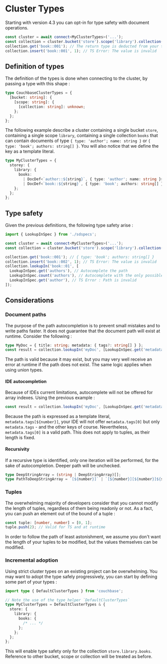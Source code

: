 # Cluster Types

Starting with version 4.3 you can opt-in for type safety with document operations.

```ts
const cluster = await connect<MyClusterTypes>('...');
const collection = cluster.bucket('store').scope('library').collection('books');
collection.get('book::001'); // The return type is deducted from your type definitions
collection.insert('book::001', 1); // TS Error: The value is invalid
```

## Definition of types

The definition of the types is done when connecting to the cluster, by passing a type with this shape :

```ts
type CouchbaseClusterTypes = {
  [bucket: string]: {
    [scope: string]: {
      [collection: string]: unknown;
    };
  };
};
```

The following example describe a cluster containing a single bucket `store`, containing a single scope `library`, containing a single collection `books` that can contain documents of type `{ type: 'author'; name: string }` or `{ type: 'book'; authors: string[] }`. You will also notice that we define the key as a template literal.

```ts
type MyClusterTypes = {
  storey: {
    library: {
      books:
        | DocDef<`author::${string}`, { type: 'author'; name: string }>
        | DocDef<`book::${string}`, { type: 'book'; authors: string[] }>;
    };
  };
};
```

## Type safety

Given the previous definitions, the following type safety arise :

```ts
import { LookupInSpec } from './sdspecs';

const cluster = await connect<MyClusterTypes>('...');
const collection = cluster.bucket('store').scope('library').collection('books');

collection.get('book::001'); // { type: 'book'; authors: string[] }
collection.insert('book::002', 1); // TS Error: The value is invalid
collection.lookupIn('book::01', [
  LookupInSpec.get('authors'), // Autocomplete the path
  LookupInSpec.count('authors'), // Autocomplete with the only possible path for a count
  LookupInSpec.get('author'), // TS Error : Path is invalid
]);
```

## Considerations

### Document paths

The purpose of the path autocompletion is to prevent small mistakes and to write paths faster.
It does not guarantee that the document path will exist at runtime. Consider the following :

```ts
type MyDoc = { title: string; metadata: { tags?: string[] } };
const result = collection.lookupIn('myDoc', [LookupInSpec.get('metadata.tags[0]')]);
```

The path is valid because it may exist, but you may very well receive an error at runtime if the path does not exist.
The same logic applies when using union types.

#### IDE autocompletion

Because of IDEs current limitations, autocomplete will not be offered for array indexes. Using the previous example :

```ts
const result = collection.lookupIn('myDoc', [LookupInSpec.get('metadata.tags[0]')]);
```

Because the path is expressed as a template literal, `metadata.tags[${number}]`, your IDE will not offer `metadata.tags[0]` but only `metadata.tags` - and the other keys of course.
Nevertheless, `metadata.tags[0]` is a valid path. This does not apply to tuples, as their length is fixed.

#### Recursivity

If a recursive type is identified, only one iteration will be performed, for the sake of autocompletion.
Deeper path will be unchecked.

```ts
type DeepStringArray = (string | DeepStringArray)[];
type PathToDeepStringArray = `[${number}]` | `[${number}][${number}]${string}`;
```

### Tuples

The overwhelming majority of developers consider that you cannot modify the length of tuples, regardless of them being readonly or not. As a fact, you can push an element out of the bound of a tuple :

```ts
const tuple: [number, number] = [0, 1];
tuple.push(2); // Valid for TS and at runtime
```

In order to follow the path of least astonishment, we assume you don't want the length of your tuples to be modified, but the values themselves can be modified.

### Incremental adoption

Using strict cluster types on an existing project can be overwhelming.
You may want to adopt the type safely progressively, you can start by defining some part of your types :

```ts
import type { DefaultClusterTypes } from 'couchbase';

// Note the use of the type helper `DefaultClusterTypes`
type MyClusterTypes = DefaultClusterTypes & {
  store: {
    library: {
      books: {
        /* ... */
      };
    };
  };
};
```

This will enable type safety only for the collection `store.library.books`. Reference to other bucket, scope or collection will be treated as before.
